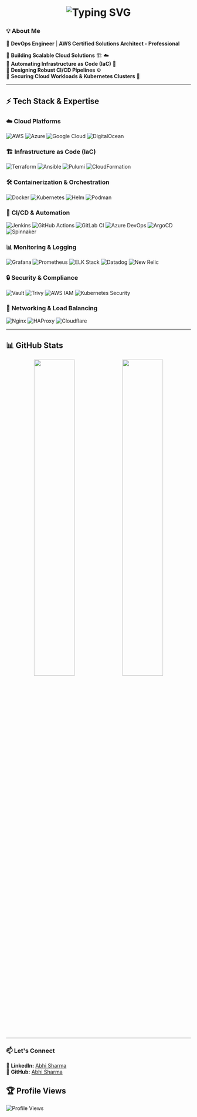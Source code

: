 <h1 align="center">
  <img src="https://readme-typing-svg.herokuapp.com?font=Fira+Code&size=25&pause=1000&color=F7A41D&width=435&lines=DevOps+Engineer;AWS+Certified+Solutions+Architect;Cloud+Automation+Expert;CI%2FCD+Pipeline+Architect" alt="Typing SVG" />
</h1>

### **💡 About Me**
🌟 **DevOps Engineer** | **AWS Certified Solutions Architect - Professional**  

🔹 **Building Scalable Cloud Solutions** 🏗️ ☁️  
🔹 **Automating Infrastructure as Code (IaC)** 🚀  
🔹 **Designing Robust CI/CD Pipelines** ⚙️  
🔹 **Securing Cloud Workloads & Kubernetes Clusters** 🔐   

---

## ⚡ Tech Stack & Expertise  

### ☁️ **Cloud Platforms**  
![AWS](https://img.shields.io/badge/AWS-FF9900?style=for-the-badge&logo=amazonaws&logoColor=white)
![Azure](https://img.shields.io/badge/Azure-0078D7?style=for-the-badge&logo=microsoftazure&logoColor=white)
![Google Cloud](https://img.shields.io/badge/Google%20Cloud-4285F4?style=for-the-badge&logo=googlecloud&logoColor=white)
![DigitalOcean](https://img.shields.io/badge/DigitalOcean-0080FF?style=for-the-badge&logo=digitalocean&logoColor=white)

### 🏗 **Infrastructure as Code (IaC)**  
![Terraform](https://img.shields.io/badge/Terraform-844FBA?style=for-the-badge&logo=terraform&logoColor=white)
![Ansible](https://img.shields.io/badge/Ansible-EE0000?style=for-the-badge&logo=ansible&logoColor=white)
![Pulumi](https://img.shields.io/badge/Pulumi-512BD4?style=for-the-badge&logo=pulumi&logoColor=white)
![CloudFormation](https://img.shields.io/badge/AWS%20CloudFormation-232F3E?style=for-the-badge&logo=amazonaws&logoColor=white)

### 🛠 **Containerization & Orchestration**  
![Docker](https://img.shields.io/badge/Docker-2496ED?style=for-the-badge&logo=docker&logoColor=white)
![Kubernetes](https://img.shields.io/badge/Kubernetes-326CE5?style=for-the-badge&logo=kubernetes&logoColor=white)
![Helm](https://img.shields.io/badge/Helm-0F1689?style=for-the-badge&logo=helm&logoColor=white)
![Podman](https://img.shields.io/badge/Podman-892CA0?style=for-the-badge&logo=podman&logoColor=white)

### 🔄 **CI/CD & Automation**  
![Jenkins](https://img.shields.io/badge/Jenkins-D24939?style=for-the-badge&logo=jenkins&logoColor=white)
![GitHub Actions](https://img.shields.io/badge/GitHub%20Actions-2088FF?style=for-the-badge&logo=githubactions&logoColor=white)
![GitLab CI](https://img.shields.io/badge/GitLab%20CI-FCA121?style=for-the-badge&logo=gitlab&logoColor=white)
![Azure DevOps](https://img.shields.io/badge/Azure%20DevOps-0078D7?style=for-the-badge&logo=azuredevops&logoColor=white)
![ArgoCD](https://img.shields.io/badge/ArgoCD-EF7B4D?style=for-the-badge&logo=argo&logoColor=white)
![Spinnaker](https://img.shields.io/badge/Spinnaker-1399E3?style=for-the-badge&logo=spinnaker&logoColor=white)

### 📊 **Monitoring & Logging**  
![Grafana](https://img.shields.io/badge/Grafana-F46800?style=for-the-badge&logo=grafana&logoColor=white)
![Prometheus](https://img.shields.io/badge/Prometheus-E6522C?style=for-the-badge&logo=prometheus&logoColor=white)
![ELK Stack](https://img.shields.io/badge/ELK%20Stack-005571?style=for-the-badge&logo=elasticstack&logoColor=white)
![Datadog](https://img.shields.io/badge/Datadog-632CA6?style=for-the-badge&logo=datadog&logoColor=white)
![New Relic](https://img.shields.io/badge/New%20Relic-008C99?style=for-the-badge&logo=newrelic&logoColor=white)

### 🔒 **Security & Compliance**  
![Vault](https://img.shields.io/badge/HashiCorp%20Vault-000000?style=for-the-badge&logo=vault&logoColor=white)
![Trivy](https://img.shields.io/badge/Trivy-EF7B4D?style=for-the-badge&logo=aqua&logoColor=white)
![AWS IAM](https://img.shields.io/badge/AWS%20IAM-FF9900?style=for-the-badge&logo=amazonaws&logoColor=white)
![Kubernetes Security](https://img.shields.io/badge/Kubernetes%20Security-326CE5?style=for-the-badge&logo=kubernetes&logoColor=white)

### 🏢 **Networking & Load Balancing**  
![Nginx](https://img.shields.io/badge/Nginx-009639?style=for-the-badge&logo=nginx&logoColor=white)
![HAProxy](https://img.shields.io/badge/HAProxy-25A4A2?style=for-the-badge&logo=haproxy&logoColor=white)
![Cloudflare](https://img.shields.io/badge/Cloudflare-F38020?style=for-the-badge&logo=cloudflare&logoColor=white)

---

## 📊 GitHub Stats
<p align="center">
  <img width="47%" src="https://github-readme-stats.vercel.app/api?username=abhisharma26&show_icons=true&theme=radical" />
  <img width="47%" src="https://github-readme-streak-stats.herokuapp.com/?user=abhisharma26&theme=radical" />
</p>

---

### 📫 **Let's Connect**
💼 **LinkedIn:** [Abhi Sharma](https://www.linkedin.com/in/www.linkedin.com/in/abhi-sharma24)  
🐙 **GitHub:** [Abhi Sharma](https://github.com/AbhiSharma26)  

## 🏆 Profile Views
![Profile Views](https://komarev.com/ghpvc/?username=abhisharma26&label=Profile%20Views&color=0e75b6&style=flat)
